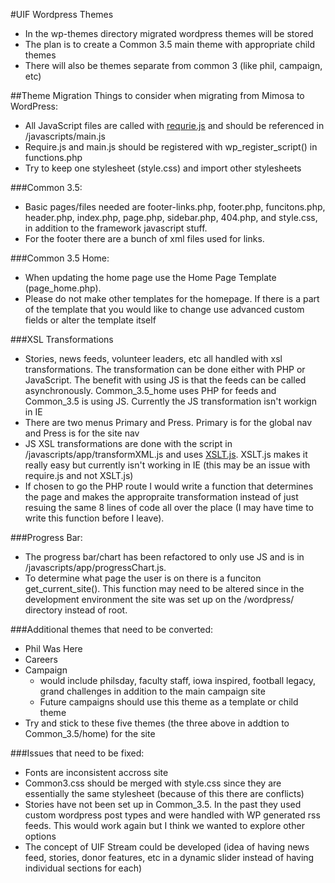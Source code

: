 #UIF Wordpress Themes
- In the wp-themes directory migrated wordpress themes will be stored
- The plan is to create a Common 3.5 main theme with appropriate child themes
- There will also be themes separate from common 3 (like phil, campaign, etc)

##Theme Migration 
Things to consider when migrating from Mimosa to WordPress:
- All JavaScript files are called with [requrie.js](http://requirejs.org/) and should be referenced in /javascripts/main.js
- Require.js and main.js should be registered with wp_register_script() in functions.php 
- Try to keep one stylesheet (style.css) and import other stylesheets

###Common 3.5: 
- Basic pages/files needed are footer-links.php, footer.php, funcitons.php, header.php, index.php, page.php, sidebar.php, 404.php, and style.css, in addition to the framework javascript stuff.  
- For the footer there are a bunch of xml files used for links.

###Common 3.5 Home:
- When updating the home page use the Home Page Template (page_home.php). 
- Please do not make other templates for the homepage. If there is a part of the template that you would like to change use advanced custom fields or alter the template itself

###XSL Transformations 
- Stories, news feeds, volunteer leaders, etc all handled with xsl transformations. The transformation can be done either with PHP or JavaScript. The benefit with using JS is that the feeds can be called asynchronously. Common_3.5_home
uses PHP for feeds and Common_3.5 is using JS. Currently the JS transformation isn't workign in IE 
- There are two menus Primary and Press. Primary is for the global nav and Press is for the site nav 
- JS XSL transformations are done with the script in /javascripts/app/transformXML.js and uses [XSLT.js](http://johannburkard.de/software/xsltjs/). XSLT.js makes it really easy but currently isn't working in IE (this may be an issue with require.js and not XSLT.js)
- If chosen to go the PHP route I would write a function that determines the page and makes the appropraite transformation instead of just resuing the same 8 lines of code all over the place (I may have time to write this function before I leave). 

###Progress Bar:
- The progress bar/chart has been refactored to only use JS and is in /javascripts/app/progressChart.js. 
- To determine what page the user is on there is a funciton get_current_site(). This function may need to be altered since in the development environment the site was set up on the /wordpress/ directory instead of root.

###Additional themes that need to be converted:
- Phil Was Here
- Careers
- Campaign 
	- would include philsday, faculty staff, iowa inspired, football legacy, grand challenges in addition to the main campaign site
	- Future campaigns should use this theme as a template or child theme 
- Try and stick to these five themes (the three above in addtion to Common_3.5/home) for the site 

###Issues that need to be fixed:
- Fonts are inconsistent accross site
- Common3.css should be merged with style.css since they are essentially the same stylesheet (because of this there are conflicts) 
- Stories have not been set up in Common_3.5. In the past they used custom wordpress post types and were handled with WP generated rss feeds. This would work again but I think we wanted to explore other options
- The concept of UIF Stream could be developed (idea of having news feed, stories, donor features, etc in a dynamic slider instead of having individual sections for each) 

